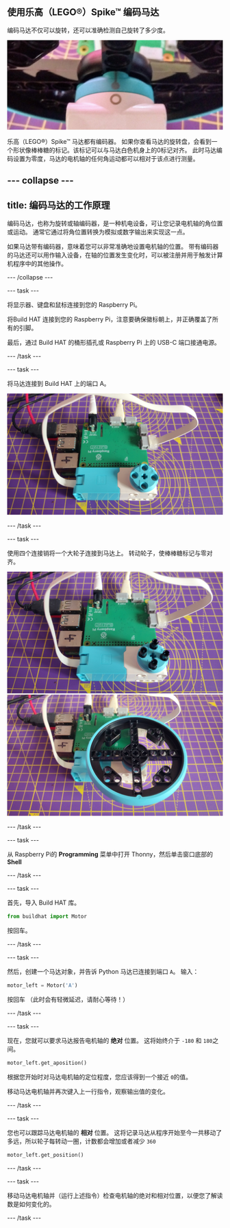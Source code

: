 ## 使用乐高（LEGO®）Spike™ 编码马达

编码马达不仅可以旋转，还可以准确检测自己旋转了多少度。

![带有棒棒糖标记（与圆圈对齐）的马达。](images/aligned_symbols.jpg)

乐高（LEGO®）Spike™ 马达都有编码器。 如果你查看马达的旋转盘，会看到一个形状像棒棒糖的标记。该标记可以与马达白色机身上的0标记对齐。 此时马达编码设置为零度，马达的电机轴的任何角运动都可以相对于该点进行测量。

--- collapse ---
---
title: 编码马达的工作原理
---

编码马达，也称为旋转或轴编码器，是一种机电设备，可让您记录电机轴的角位置或运动。 通常它通过将角位置转换为模拟或数字输出来实现这一点。

如果马达带有编码器，意味着您可以非常准确地设置电机轴的位置。 带有编码器的马达还可以用作输入设备，在轴的位置发生变化时，可以被注册并用于触发计算机程序中的其他操作。

--- /collapse ---

--- task ---

将显示器、键盘和鼠标连接到您的 Raspberry Pi。

将Build HAT 连接到您的 Raspberry Pi，注意要确保徽标朝上，并正确覆盖了所有的引脚。

最后，通过 Build HAT 的桶形插孔或 Raspberry Pi 上的 USB-C 端口接通电源。

--- /task ---

--- task ---

将马达连接到 Build HAT 上的端口 A。

![通过带状电缆连接到Build HAT 端口 A的马达。](images/motor_attached.jpg)

--- /task ---

--- task ---

使用四个连接销将一个大轮子连接到马达上。 转动轮子，使棒棒糖标记与零对齐。

![接上了连接销钉的马达。](images/motor_with_pegs.jpg) ![接上了大滚轮的马达。](images/motor_with_wheel.jpg)

--- /task ---

--- task ---

从 Raspberry Pi的 **Programming** 菜单中打开 Thonny，然后单击窗口底部的 **Shell**

--- /task ---

--- task ---

首先，导入 Build HAT 库。

```python
from buildhat import Motor
```
按回车。

--- /task ---

--- task ---

然后，创建一个马达对象，并告诉 Python 马达已连接到端口 `A`。 输入：

```python
motor_left = Motor('A')
```
按回车 （此时会有轻微延迟，请耐心等待！）

--- /task ---

--- task ---

现在，您就可以要求马达报告电机轴的 **绝对** 位置。 这将始终介于 `-180` 和 `180`之间。

```python
motor_left.get_aposition()
```

根据您开始时对马达电机轴的定位程度，您应该得到一个接近 `0`的值。

移动马达电机轴并再次键入上一行指令，观察输出值的变化。

--- /task ---

--- task ---

您也可以跟踪马达电机轴的 **相对** 位置。 这将记录马达从程序开始至今一共移动了多远，所以轮子每转动一圈，计数都会增加或者减少 `360`

```python
motor_left.get_position()
```
--- /task ---

--- task ---

移动马达电机轴并（运行上述指令）检查电机轴的绝对和相对位置，以便您了解读数是如何变化的。

--- /task ---


